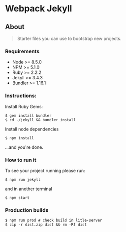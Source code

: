 # Webpack Jekyll

## About

> Starter files you can use to bootstrap new projects.

### Requirements
- Node    >= 8.5.0
- NPM     >= 5.1.0
- Ruby    >= 2.2.2
- Jekyll  >= 3.4.3
- Bundler >= 1.16.1

### Instructions:

Install Ruby Gems:

    $ gem install bundler
    $ cd ./jekyll && bundler install 
        
Install node dependencies

    $ npm install 

...and you're done. 
    
### How to run it

To see your project running please run:

    $ npm run jekyll

and in another terminal

    $ npm start


### Production builds
    
    $ npm run prod # check build in litle-server
    $ zip -r dist.zip dist && rm -Rf dist
